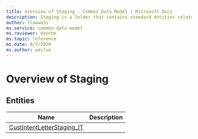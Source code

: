 ```yaml
---
title: overview of Staging - Common Data Model | Microsoft Docs
description: Staging is a folder that contains standard entities related to the Common Data Model.
author: llawwaii
ms.service: common-data-model
ms.reviewer: deonhe
ms.topic: reference
ms.date: 8/7/2020
ms.author: weiluo
---
```


# Overview of Staging


## Entities

|Name|Description|
|---|---|
|[CustIntentLetterStaging_IT](CustIntentLetterStaging_IT.md)||
